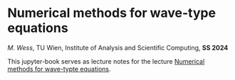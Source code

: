 # Numerical methods for wave-type equations

*M. Wess*, 
TU Wien, Institute of Analysis and Scientific Computing, 
**SS 2024**




This jupyter-book serves as lecture notes for the lecture [Numerical methods for wave-typte equations](https://tiss.tuwien.ac.at/course/educationDetails.xhtml?courseNr=101A20&semester=2024S).


```{tableofcontents}
```
